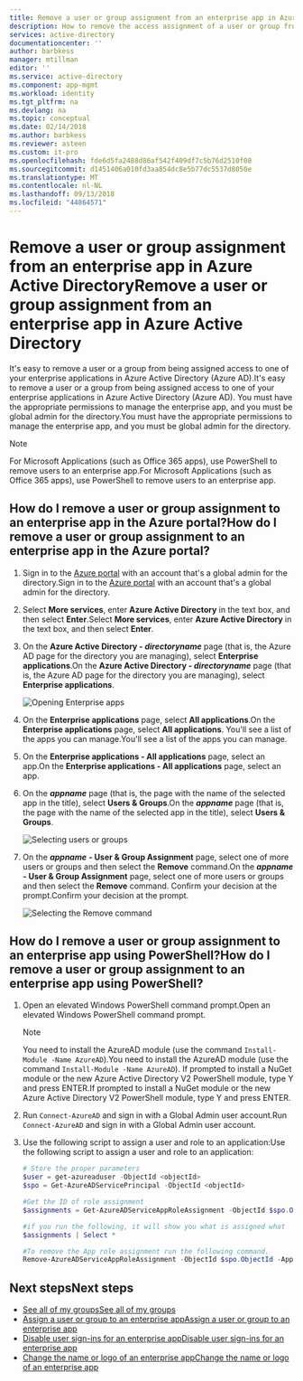 ```yaml
---
title: Remove a user or group assignment from an enterprise app in Azure Active Directory | Microsoft Docs
description: How to remove the access assignment of a user or group from an enterprise app in Azure Active Directory
services: active-directory
documentationcenter: ''
author: barbkess
manager: mtillman
editor: ''
ms.service: active-directory
ms.component: app-mgmt
ms.workload: identity
ms.tgt_pltfrm: na
ms.devlang: na
ms.topic: conceptual
ms.date: 02/14/2018
ms.author: barbkess
ms.reviewer: asteen
ms.custom: it-pro
ms.openlocfilehash: fde6d5fa2488d86af542f409df7c5b76d2510f08
ms.sourcegitcommit: d1451406a010fd3aa854dc8e5b77dc5537d8050e
ms.translationtype: MT
ms.contentlocale: nl-NL
ms.lasthandoff: 09/13/2018
ms.locfileid: "44864571"
---
```

# <a name="remove-a-user-or-group-assignment-from-an-enterprise-app-in-azure-active-directory"></a><span data-ttu-id="90e40-103">Remove a user or group assignment from an enterprise app in Azure Active Directory</span><span class="sxs-lookup"><span data-stu-id="90e40-103">Remove a user or group assignment from an enterprise app in Azure Active Directory</span></span>
<span data-ttu-id="90e40-104">It's easy to remove a user or a group from being assigned access to one of your enterprise applications in Azure Active Directory (Azure AD).</span><span class="sxs-lookup"><span data-stu-id="90e40-104">It's easy to remove a user or a group from being assigned access to one of your enterprise applications in Azure Active Directory (Azure AD).</span></span> <span data-ttu-id="90e40-105">You must have the appropriate permissions to manage the enterprise app, and you must be global admin for the directory.</span><span class="sxs-lookup"><span data-stu-id="90e40-105">You must have the appropriate permissions to manage the enterprise app, and you must be global admin for the directory.</span></span>

> [!NOTE]
> <span data-ttu-id="90e40-106">For Microsoft Applications (such as Office 365 apps), use PowerShell to remove users to an enterprise app.</span><span class="sxs-lookup"><span data-stu-id="90e40-106">For Microsoft Applications (such as Office 365 apps), use PowerShell to remove users to an enterprise app.</span></span>

## <a name="how-do-i-remove-a-user-or-group-assignment-to-an-enterprise-app-in-the-azure-portal"></a><span data-ttu-id="90e40-107">How do I remove a user or group assignment to an enterprise app in the Azure portal?</span><span class="sxs-lookup"><span data-stu-id="90e40-107">How do I remove a user or group assignment to an enterprise app in the Azure portal?</span></span>
1. <span data-ttu-id="90e40-108">Sign in to the [Azure portal](https://portal.azure.com) with an account that's a global admin for the directory.</span><span class="sxs-lookup"><span data-stu-id="90e40-108">Sign in to the [Azure portal](https://portal.azure.com) with an account that's a global admin for the directory.</span></span>
2. <span data-ttu-id="90e40-109">Select **More services**, enter **Azure Active Directory** in the text box, and then select **Enter**.</span><span class="sxs-lookup"><span data-stu-id="90e40-109">Select **More services**, enter **Azure Active Directory** in the text box, and then select **Enter**.</span></span>
3. <span data-ttu-id="90e40-110">On the **Azure Active Directory - *directoryname*** page (that is, the Azure AD page for the directory you are managing), select **Enterprise applications**.</span><span class="sxs-lookup"><span data-stu-id="90e40-110">On the **Azure Active Directory - *directoryname*** page (that is, the Azure AD page for the directory you are managing), select **Enterprise applications**.</span></span>

    ![Opening Enterprise apps](./media/remove-user-or-group-access-portal/open-enterprise-apps.png)
4. <span data-ttu-id="90e40-112">On the **Enterprise applications** page, select **All applications**.</span><span class="sxs-lookup"><span data-stu-id="90e40-112">On the **Enterprise applications** page, select **All applications**.</span></span> <span data-ttu-id="90e40-113">You'll see a list of the apps you can manage.</span><span class="sxs-lookup"><span data-stu-id="90e40-113">You'll see a list of the apps you can manage.</span></span>
5. <span data-ttu-id="90e40-114">On the **Enterprise applications - All applications** page, select an app.</span><span class="sxs-lookup"><span data-stu-id="90e40-114">On the **Enterprise applications - All applications** page, select an app.</span></span>
6. <span data-ttu-id="90e40-115">On the ***appname*** page (that is, the page with the name of the selected app in the title), select **Users & Groups**.</span><span class="sxs-lookup"><span data-stu-id="90e40-115">On the ***appname*** page (that is, the page with the name of the selected app in the title), select **Users & Groups**.</span></span>

    ![Selecting users or groups](./media/remove-user-or-group-access-portal/remove-app-users.png)
7. <span data-ttu-id="90e40-117">On the ***appname*** **- User & Group Assignment** page, select one of more users or groups and then select the **Remove** command.</span><span class="sxs-lookup"><span data-stu-id="90e40-117">On the ***appname*** **- User & Group Assignment** page, select one of more users or groups and then select the **Remove** command.</span></span> <span data-ttu-id="90e40-118">Confirm your decision at the prompt.</span><span class="sxs-lookup"><span data-stu-id="90e40-118">Confirm your decision at the prompt.</span></span>

    ![Selecting the Remove command](./media/remove-user-or-group-access-portal/remove-users.png)

## <a name="how-do-i-remove-a-user-or-group-assignment-to-an-enterprise-app-using-powershell"></a><span data-ttu-id="90e40-120">How do I remove a user or group assignment to an enterprise app using PowerShell?</span><span class="sxs-lookup"><span data-stu-id="90e40-120">How do I remove a user or group assignment to an enterprise app using PowerShell?</span></span>
1. <span data-ttu-id="90e40-121">Open an elevated Windows PowerShell command prompt.</span><span class="sxs-lookup"><span data-stu-id="90e40-121">Open an elevated Windows PowerShell command prompt.</span></span>

    >[!NOTE] 
    > <span data-ttu-id="90e40-122">You need to install the AzureAD module (use the command `Install-Module -Name AzureAD`).</span><span class="sxs-lookup"><span data-stu-id="90e40-122">You need to install the AzureAD module (use the command `Install-Module -Name AzureAD`).</span></span> <span data-ttu-id="90e40-123">If prompted to install a NuGet module or the new Azure Active Directory V2 PowerShell module, type Y and press ENTER.</span><span class="sxs-lookup"><span data-stu-id="90e40-123">If prompted to install a NuGet module or the new Azure Active Directory V2 PowerShell module, type Y and press ENTER.</span></span>

2. <span data-ttu-id="90e40-124">Run `Connect-AzureAD` and sign in with a Global Admin user account.</span><span class="sxs-lookup"><span data-stu-id="90e40-124">Run `Connect-AzureAD` and sign in with a Global Admin user account.</span></span>
3. <span data-ttu-id="90e40-125">Use the following script to assign a user and role to an application:</span><span class="sxs-lookup"><span data-stu-id="90e40-125">Use the following script to assign a user and role to an application:</span></span>

    ```powershell
    # Store the proper parameters
    $user = get-azureaduser -ObjectId <objectId>
    $spo = Get-AzureADServicePrincipal -ObjectId <objectId>

    #Get the ID of role assignment 
    $assignments = Get-AzureADServiceAppRoleAssignment -ObjectId $spo.ObjectId | Where {$_.PrincipalDisplayName -eq $user.DisplayName}

    #if you run the following, it will show you what is assigned what
    $assignments | Select *

    #To remove the App role assignment run the following command.
    Remove-AzureADServiceAppRoleAssignment -ObjectId $spo.ObjectId -AppRoleAssignmentId $assignments[assignment #].ObjectId
    ``` 
## <a name="next-steps"></a><span data-ttu-id="90e40-126">Next steps</span><span class="sxs-lookup"><span data-stu-id="90e40-126">Next steps</span></span>

- [<span data-ttu-id="90e40-127">See all of my groups</span><span class="sxs-lookup"><span data-stu-id="90e40-127">See all of my groups</span></span>](../fundamentals/active-directory-groups-view-azure-portal.md)
- [<span data-ttu-id="90e40-128">Assign a user or group to an enterprise app</span><span class="sxs-lookup"><span data-stu-id="90e40-128">Assign a user or group to an enterprise app</span></span>](assign-user-or-group-access-portal.md)
- [<span data-ttu-id="90e40-129">Disable user sign-ins for an enterprise app</span><span class="sxs-lookup"><span data-stu-id="90e40-129">Disable user sign-ins for an enterprise app</span></span>](disable-user-sign-in-portal.md)
- [<span data-ttu-id="90e40-130">Change the name or logo of an enterprise app</span><span class="sxs-lookup"><span data-stu-id="90e40-130">Change the name or logo of an enterprise app</span></span>](change-name-or-logo-portal.md)
